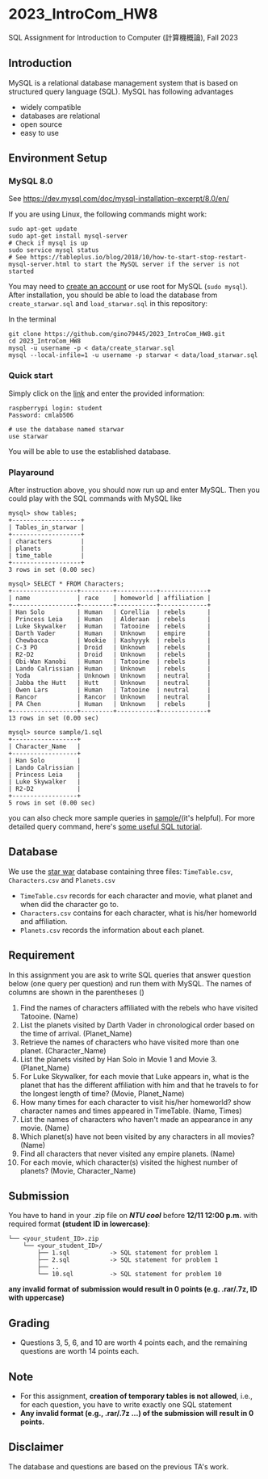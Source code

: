 # 2023_IntroCom_HW8
SQL Assignment for Introduction to Computer (計算機概論), Fall 2023

## Introduction
MySQL is a relational database management system that is based on structured query language (SQL). MySQL has following advantages
- widely compatible
- databases are relational
- open source 
- easy to use

## Environment Setup

### MySQL 8.0

See https://dev.mysql.com/doc/mysql-installation-excerpt/8.0/en/

If you are using Linux, the following commands might work:
```
sudo apt-get update
sudo apt-get install mysql-server
# Check if mysql is up
sudo service mysql status
# See https://tableplus.io/blog/2018/10/how-to-start-stop-restart-mysql-server.html to start the MySQL server if the server is not started
```

You may need to [create an account](https://dev.mysql.com/doc/refman/8.0/en/create-user.html) or use root for MySQL (`sudo mysql`).
After installation, you should be able to load the database from `create_starwar.sql` and `load_starwar.sql` in this repository:

In the terminal
```
git clone https://github.com/gino79445/2023_IntroCom_HW8.git 
cd 2023_IntroCom_HW8
mysql -u username -p < data/create_starwar.sql
mysql --local-infile=1 -u username -p starwar < data/load_starwar.sql
```
### Quick start

Simply click on the [link](https://code.snsd0805.com/) and enter the provided information:

```
raspberrypi login: student
Password: cmlab506

# use the database named starwar 
use starwar
```
You will be able to use the established database.



### Playaround
After instruction above, you should now run up and enter MySQL. Then you could play with the SQL commands with MySQL like
```
mysql> show tables;
+-------------------+
| Tables_in_starwar |
+-------------------+
| characters        |
| planets           |
| time_table        |
+-------------------+
3 rows in set (0.00 sec)

mysql> SELECT * FROM Characters;
+------------------+---------+-----------+-------------+
| name             | race    | homeworld | affiliation |
+------------------+---------+-----------+-------------+
| Han Solo         | Human   | Corellia  | rebels      |
| Princess Leia    | Human   | Alderaan  | rebels      |
| Luke Skywalker   | Human   | Tatooine  | rebels      |
| Darth Vader      | Human   | Unknown   | empire      |
| Chewbacca        | Wookie  | Kashyyyk  | rebels      |
| C-3 PO           | Droid   | Unknown   | rebels      |
| R2-D2            | Droid   | Unknown   | rebels      |
| Obi-Wan Kanobi   | Human   | Tatooine  | rebels      |
| Lando Calrissian | Human   | Unknown   | rebels      |
| Yoda             | Unknown | Unknown   | neutral     |
| Jabba the Hutt   | Hutt    | Unknown   | neutral     |
| Owen Lars        | Human   | Tatooine  | neutral     |
| Rancor           | Rancor  | Unknown   | neutral     |
| PA Chen          | Human   | Unknown   | rebels      |
+------------------+---------+-----------+-------------+
13 rows in set (0.00 sec)

mysql> source sample/1.sql
+------------------+
| Character_Name   |
+------------------+
| Han Solo         |
| Lando Calrissian |
| Princess Leia    |
| Luke Skywalker   |
| R2-D2            |
+------------------+
5 rows in set (0.00 sec)
```
you can also check more sample queries in [sample/](sample/)(it's helpful). For more detailed query command, here's [some useful SQL tutorial](https://www.w3schools.com/sql/).

## Database
We use the [star war](https://www.starwars.com/databank) database containing three files: ``TimeTable.csv``, ``Characters.csv`` and ``Planets.csv``
- ``TimeTable.csv`` records for each character and movie, what planet and when did the character go to.
- ``Characters.csv`` contains for each character, what is his/her homeworld and affiliation.
- ``Planets.csv`` records the information about each planet.

## Requirement
In this assignment you are ask to write SQL queries that answer question below (one query per question) and run them with MySQL. The names of columns are shown in the parentheses ()
1. Find the names of characters affiliated with the rebels who have visited Tatooine. (Name) 
2. List the planets visited by Darth Vader in chronological order based on the time of arrival. (Planet_Name)
3. Retrieve the names of characters who have visited more than one planet. (Character_Name)
4. List the planets visited by Han Solo in Movie 1 and Movie 3.(Planet_Name)
5. For Luke Skywalker, for each movie that Luke appears in, what is the planet that has the different affiliation with him and that he travels to for the longest length of time? (Movie, Planet_Name)
6. How many times for each character to visit his/her homeworld? show character names and times appeared in TimeTable. (Name, Times)
7. List the names of characters who haven't made an appearance in any movie. (Name)
8. Which planet(s) have not been visited by any characters in all movies? (Name)
9. Find all characters that never visited any empire planets. (Name)
10. For each movie, which character(s) visited the highest number of planets? (Movie, Character_Name)

## Submission
You have to hand in your .zip file on ***NTU cool*** before **12/11 12:00 p.m.** with required format **(student ID in lowercase)**:
```
└── <your_student_ID>.zip
    └── <your_student_ID>/
        ├── 1.sql           -> SQL statement for problem 1
        ├── 2.sql           -> SQL statement for problem 1
        ├── ..
        └── 10.sql          -> SQL statement for problem 10
```
**any invalid format of submission would result in 0 points (e.g. .rar/.7z, ID with uppercase)**

## Grading 
* Questions 3, 5, 6, and 10 are worth 4 points each, and the remaining questions are worth 14 points each.


## Note

- For this assignment, **creation of temporary tables is not allowed**, i.e., for each question, you have to write exactly one SQL statement
- **Any invalid format (e.g., .rar/.7z ...) of the submission will result in 0 points.**

## Disclaimer
The database and questions are based on the previous TA's work.


